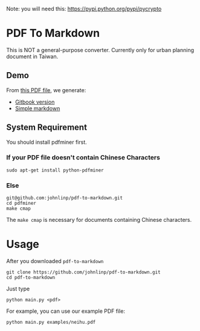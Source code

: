 Note: you will need this: https://pypi.python.org/pypi/pycrypto

# PDF To Markdown

This is NOT a general-purpose converter.
Currently only for urban planning document in Taiwan.


## Demo

From [this PDF file](https://github.com/johnlinp/pdf-to-markdown/blob/master/examples/neihu.pdf?raw=true), we generate:

- [Gitbook version](http://johnlinp.gitbooks.io/neihu/content/)
- [Simple markdown](https://github.com/johnlinp/pdf-to-markdown/tree/master/examples/neihu.md)


## System Requirement

You should install pdfminer first.

### If your PDF file doesn't contain Chinese Characters

	sudo apt-get install python-pdfminer

### Else

	git@github.com:johnlinp/pdf-to-markdown.git
	cd pdfminer
	make cmap

The `make cmap` is necessary for documents containing Chinese characters.


# Usage

After you downloaded `pdf-to-markdown`

	git clone https://github.com/johnlinp/pdf-to-markdown.git
	cd pdf-to-markdown

Just type

	python main.py <pdf>

For example, you can use our example PDF file:

	python main.py examples/neihu.pdf

